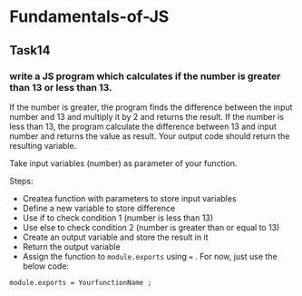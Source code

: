 # Fundamentals-of-JS
## Task14
### write a JS program which calculates if the number is greater than 13 or less than 13.

 If the number is greater, the program finds the difference between the input number
  and 13 and multiply it by 2 and returns the result. If the number is less than 13,
   the program calculate the difference between 13 and input number and returns the value 
   as result. Your output code should return the resulting variable.

Take input variables (number) as parameter of your function.

Steps:

- Createa function with parameters to store input variables
- Define a new variable to store difference
- Use if to check condition 1 (number is less than 13)
- Use else to check condition 2 (number is greater than or equal to 13)
- Create an output variable and store the result in it
- Return the output variable 
- Assign the function to `module.exports` using `=` . For now, just use the below code:

```
module.exports = YourfunctionName ;
```

